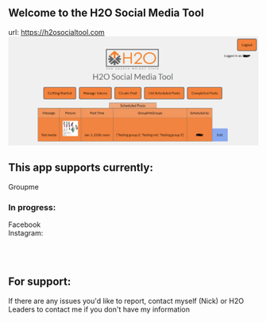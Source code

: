 ## Welcome to the H2O Social Media Tool
url: https://h2osocialtool.com
<br>
![Capture.PNG](.idea/Capture.PNG)
<br>
<h2>This app supports currently: </h2>
Groupme<br>
<h3>In progress: </h3>
Facebook <br>
Instagram:<br>


<br><br>
<h2>For support: </h2>
If there are any issues you'd like to report, contact myself (Nick) or H2O Leaders to contact me if you don't have my information

